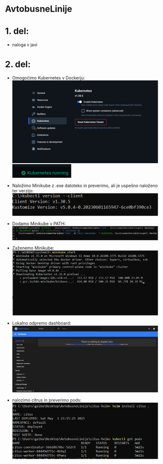 # AvtobusneLinije
# 1. del:
 - naloga v javi

# 2. del: 
- Omogočimo Kubernetes v Dockerju:  
  ![Omogočimo Kubernetes v Dockerju](images/image.png)  
  ![.](images/image2.png)

- Naložimo Minikube z .exe datoteko in preverimo, ali je uspešno naloženo ter verzijo:  
  ![Naložimo Minikube](images/image3.png)

- Dodamo Minikube v PATH:  
  ![Dodamo Minikube v PATH](images/image4.png)

- Zaženemo Minikube:  
  ![Zaženemo Minikube](images/image5.png)

- Lokalno odpremo dashboard:  
  ![Lokalno odpremo dashboard](images/image6.png)

- nalozimo citrus in preverimo pods:
  ![alt text](images/image8.png)